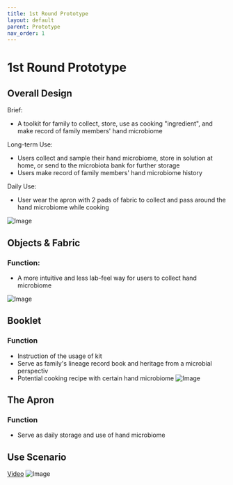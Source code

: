 ```yaml
---
title: 1st Round Prototype
layout: default
parent: Prototype
nav_order: 1
---
```


# 1st Round Prototype

## Overall Design
Brief:
- A toolkit for family to collect, store, use as cooking "ingredient", and make record of family members' hand microbiome

Long-term Use:
- Users collect and sample their hand microbiome, store in solution at home, or send to the microbiota bank for further storage
- Users make record of family members' hand microbiome history

Daily Use:
- User wear the apron with 2 pads of fabric to collect and pass around the hand microbiome while cooking

![Image](https://imgur.com/SMn0Ml4.png)


## Objects & Fabric
### Function:
- A more intuitive and less lab-feel way for users to collect hand microbiome

![Image](https://imgur.com/TiyEOxl.png)


## Booklet
### Function
- Instruction of the usage of kit
- Serve as family's lineage record book and heritage from a microbial perspectiv
- Potential cooking recipe with certain hand microbiome
![Image](https://imgur.com/GNLG3Xc.png)

## The Apron
### Function
- Serve as daily storage and use of hand microbiome

## Use Scenario
[Video](https://www.youtube.com/watch?v=PkmUeAh3Y2k&feature=youtu.be) 
![Image](https://imgur.com/OM3NGOZ.png)

